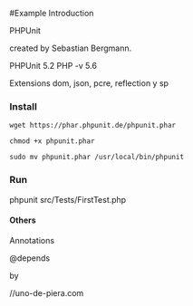 #Example Introduction

PHPUnit

created by Sebastian Bergmann.

PHPUnit 5.2
PHP -v 5.6

Extensions dom, json, pcre, reflection y sp


### Install

```
wget https://phar.phpunit.de/phpunit.phar

chmod +x phpunit.phar

sudo mv phpunit.phar /usr/local/bin/phpunit

```

### Run

phpunit src/Tests/FirstTest.php


#### Others

Annotations

@depends

by

//uno-de-piera.com